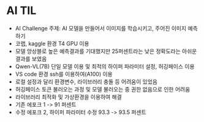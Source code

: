 # AI TIL
- AI Challenge 주제: AI 모델을 만들어서 이미지를 학습시키고, 주어진 이미지 예측하기
- 코랩, kaggle 환경 T4 GPU 이용
- 모델 앙상블로 높은 예측결과를 기대했지만 25퍼센트라는 낮은 정확도라는 아쉬운 결과를 보였음
- Qwen-VL(7B) 단일 모델 이용 및 최적의 하이퍼 파라미터 설정, 허깅페이스 이용
- VS code 환경 ssh를 이용하여(A100) 이용
- 로컬 설정과 달리 환경변수, 라이브러리 충돌 등 어려움이 있었음
- 허깅페이스 토큰 불러오는 과정 및 모델 불러오는 중 권한 없음으로 인한 어려움
- 라이브러리 최적화 및 가상환경을 이용하여 해결
- 기존 에포크 1 -> 91 퍼센트
- 수정 에포크 2, 하이퍼 파라미터 수정 93.3 -> 93.5 퍼센트
